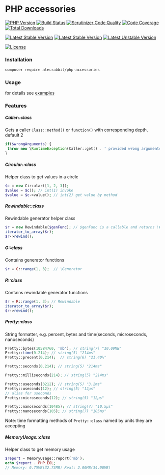 # PHP accessories

[![PHP Version](https://img.shields.io/packagist/php-v/alecrabbit/php-accessories.svg)](https://php.net)
[![Build Status](https://travis-ci.org/alecrabbit/php-accessories.svg?branch=master)](https://travis-ci.org/alecrabbit/php-accessories)
[![Scrutinizer Code Quality](https://scrutinizer-ci.com/g/alecrabbit/php-accessories/badges/quality-score.png?b=master)](https://scrutinizer-ci.com/g/alecrabbit/php-accessories/?branch=master)
[![Code Coverage](https://scrutinizer-ci.com/g/alecrabbit/php-accessories/badges/coverage.png?b=master)](https://scrutinizer-ci.com/g/alecrabbit/php-accessories/?branch=master)
[![Total Downloads](https://poser.pugx.org/alecrabbit/php-accessories/downloads)](https://packagist.org/packages/alecrabbit/php-accessories)

[![Latest Stable Version](https://poser.pugx.org/alecrabbit/php-accessories/v/stable)](https://packagist.org/packages/alecrabbit/php-accessories)
[![Latest Stable Version](https://img.shields.io/packagist/v/alecrabbit/php-accessories.svg)](https://packagist.org/packages/alecrabbit/php-accessories)
[![Latest Unstable Version](https://poser.pugx.org/alecrabbit/php-accessories/v/unstable)](https://packagist.org/packages/alecrabbit/php-accessories)

[![License](https://poser.pugx.org/alecrabbit/php-accessories/license)](https://packagist.org/packages/alecrabbit/php-accessories)

### Installation
```bash
composer require alecrabbit/php-accessories
```

### Usage
for details see [examples](https://github.com/alecrabbit/php-accessories/tree/master/examples)


### Features

##### Caller::class 
Gets a caller `Class::method()` or `function()` with corresponding depth, default 2
```php
if($wrongArguments) {
 throw new \RuntimeException(Caller::get() . ' provided wrong arguments'); 
}
```

##### Circular::class
Helper class to get values in a circle
```php
$c = new Circular([1, 2, 3]);
$value = $c(); // int(1) invoke 
$value = $c->value(); // int(2) get value by method 
```

##### Rewindable::class
Rewindable generator helper class
```php
$r = new Rewindable($genFunc); // $genFunc is a callable and returns \Generator
iterator_to_array($r);
$r->rewind();
```

##### G::class 
Contains generator functions
```php
$r = G::range(1, 3);  // \Generator
```

##### R::class 
Contains rewindable generator functions
```php
$r = R::range(1, 3); // Rewindable
iterator_to_array($r);
$r->rewind();
```

##### Pretty::class 
String formatter, e.g. percent, bytes and time(seconds, microseconds, nanoseconds)
```php
Pretty::bytes(10584760, 'mb'); // string(7) "10.09MB"
Pretty::time(0.214); // string(5) "214ms"
Pretty::precent(0.214);  // string(6) "21.40%"

Pretty::seconds(0.214); // string(5) "214ms"

Pretty::milliseconds(214); // string(5) "214ms"

Pretty::useconds(3212); // string(5) "3.2ms"
Pretty::useconds(12); // string(5) "12μs"
// alias for useconds
Pretty::microseconds(12); // string(5) "12μs"

Pretty::nanoseconds(10485); // string(7) "10.5μs"
Pretty::nanoseconds(105); // string(7) "105ns"
```
Note: time formatting methods of `Pretty::class` named by units they are accepting

##### MemoryUsage::class
Helper class to get memory usage
```php
$report = MemoryUsage::report('mb');
echo $report . PHP_EOL;
// Memory: 0.75MB(32.73MB) Real: 2.00MB(34.00MB)
```
